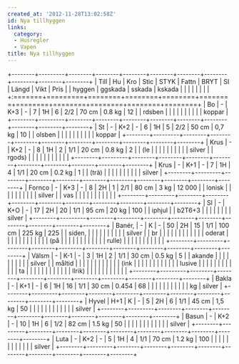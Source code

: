 ```yaml
---
created_at: '2012-11-28T13:02:58Z'
id: Nya tillhyggen
links:
  category:
  - Husregler
  - Vapen
title: Nya tillhyggen
---
```


+--------+---------+--------+--------+--------+--------+--------+--------+--------+--------+--------+
| Till   | Hu      | Kro    | Stic   | STYK   | Fattn  | BRYT   | SI     | Längd  | Vikt   | Pris   |
| hyggen | ggskada | sskada | kskada |        |        |        |        |        |        |        |
+:=======+=========+========+========+========+========+========+========+========+========+========+
| Bo     | \-      | K+3    | \-     | 7      | 1H     | 6      | 2/2    | 70 cm  | 0.8 kg | 12     |
| rdsben |         |        |        |        |        |        |        |        |        | koppar |
+--------+---------+--------+--------+--------+--------+--------+--------+--------+--------+--------+
| St     | \-      | K+2    | \-     | 6      | 1H     | 5      | 2/2    | 50 cm  | 0,7 kg | 10     |
| olsben |         |        |        |        |        |        |        |        |        | koppar |
+--------+---------+--------+--------+--------+--------+--------+--------+--------+--------+--------+
| Krus   | \-      | K+2    | \-     | 8      | 1H     | 2      | 1/1    | 20 cm  | 0.8 kg | 2      |
| (le    |         |        |        |        |        |        |        |        |        | silver |
| rgods) |         |        |        |        |        |        |        |        |        |        |
+--------+---------+--------+--------+--------+--------+--------+--------+--------+--------+--------+
| Krus   | \-      | K+1    | \-     | 7      | 1H     | 4      | 1/1    | 20 cm  | 0.2 kg | 1      |
| (trä)  |         |        |        |        |        |        |        |        |        | silver |
+--------+---------+--------+--------+--------+--------+--------+--------+--------+--------+--------+
| Fornco | \-      | K+3    | \-     | 8      | 2H     | 1      | 2/1    | 80 cm  | 3 kg   | 12 000 |
| lonisk |         |        |        |        |        |        |        |        |        | silver |
| vas    |         |        |        |        |        |        |        |        |        |        |
+--------+---------+--------+--------+--------+--------+--------+--------+--------+--------+--------+
| Sl     | \-      | K+O    | \-     | 17     | 2H     | 20     | 1/1    | 95 cm  | 20 kg  | 100    |
| iphjul |         | b2T6+3 |        |        |        |        |        |        |        | silver |
+--------+---------+--------+--------+--------+--------+--------+--------+--------+--------+--------+
| Banér, | \-      | K      | \-     | 50     | 2H     | 15     | 1/1    | 100 cm | 225 kg | 225    |
| siden, |         |        |        |        |        |        |        |        |        | silver |
| br     |         |        |        |        |        |        |        |        |        |        |
| oderat |         |        |        |        |        |        |        |        |        |        |
| (på    |         |        |        |        |        |        |        |        |        |        |
| rulle) |         |        |        |        |        |        |        |        |        |        |
+--------+---------+--------+--------+--------+--------+--------+--------+--------+--------+--------+
| Välsm  | \-      | K-1    | \-     | 3      | 1H     | 2      | 1/1    | 30 cm  | 0.5 kg | 5      |
| akande |         |        |        |        |        |        |        |        |        | silver |
| måltid |         |        |        |        |        |        |        |        |        |        |
| (ink   |         |        |        |        |        |        |        |        |        |        |
| lusive |         |        |        |        |        |        |        |        |        |        |
| ta     |         |        |        |        |        |        |        |        |        |        |
| llrik) |         |        |        |        |        |        |        |        |        |        |
+--------+---------+--------+--------+--------+--------+--------+--------+--------+--------+--------+
| Bakla  | \-      | K+1    | \-     | 6      | 1H     | 16     | 1/1    | 30 cm  | 0.454  | 68     |
|        |         |        |        |        |        |        |        |        | kg     | silver |
+--------+---------+--------+--------+--------+--------+--------+--------+--------+--------+--------+
| Hyvel  | H+1     | K      | \-     | 5      | 2H     | 6      | 1/1    | 45 cm  | 1,5 kg | 50     |
|        |         |        |        |        |        |        |        |        |        | silver |
+--------+---------+--------+--------+--------+--------+--------+--------+--------+--------+--------+
| Basun  | \-      | K+2    | \-     | 10     | 1H     | 6      | 1/2    | 82 cm  | 1.5 kg | 50     |
|        |         |        |        |        |        |        |        |        |        | silver |
+--------+---------+--------+--------+--------+--------+--------+--------+--------+--------+--------+
| Luta   | \-      | K+2    | \-     | 5      | 1H     | 4      | 1/1    | 70 cm  | 1.2 kg | 100    |
|        |         |        |        |        |        |        |        |        |        | silver |
+--------+---------+--------+--------+--------+--------+--------+--------+--------+--------+--------+
